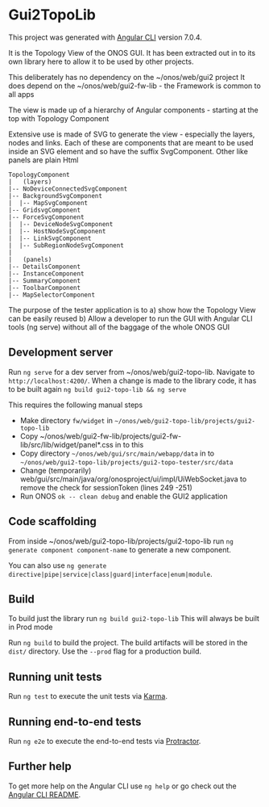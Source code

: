 # Gui2TopoLib

This project was generated with [Angular CLI](https://github.com/angular/angular-cli) version 7.0.4.

It is the Topology View of the ONOS GUI. It has been extracted out in to its own
library here to allow it to be used by other projects.

This deliberately has no dependency on the ~/onos/web/gui2 project
It does depend on the ~/onos/web/gui2-fw-lib - the Framework is common to all apps

The view is made up of a hierarchy of Angular components - starting at the top 
with Topology Component

Extensive use is made of SVG to generate the view - especially the layers, nodes
and links. Each of these are components that are meant to be used inside an SVG
element and so have the suffix SvgComponent. Other like panels are plain Html

```
TopologyComponent
|   (layers)
|-- NoDeviceConnectedSvgComponent
|-- BackgroundSvgComponent
|  |-- MapSvgComponent
|-- GridsvgComponent
|-- ForceSvgComponent
|  |-- DeviceNodeSvgComponent
|  |-- HostNodeSvgComponent
|  |-- LinkSvgComponent
|  |-- SubRegionNodeSvgComponent
|
|   (panels)
|-- DetailsComponent
|-- InstanceComponent
|-- SummaryComponent
|-- ToolbarComponent
|-- MapSelectorComponent
```

The purpose of the tester application is to
a) show how the Topology View can be easily reused
b) Allow a developer to run the GUI with Angular CLI tools (ng serve) without
   all of the baggage of the whole ONOS GUI
        
## Development server

Run `ng serve` for a dev server from ~/onos/web/gui2-topo-lib. Navigate to `http://localhost:4200/`.
When a change is made to the library code, it has to be built again
`ng build gui2-topo-lib && ng serve`

This requires the following manual steps
* Make directory `fw/widget` in `~/onos/web/gui2-topo-lib/projects/gui2-topo-lib`
* Copy  ~/onos/web/gui2-fw-lib/projects/gui2-fw-lib/src/lib/widget/panel*.css in to this
* Copy directory `~/onos/web/gui/src/main/webapp/data` in
    to `~/onos/web/gui2-topo-lib/projects/gui2-topo-tester/src/data`
* Change (temporarily) web/gui/src/main/java/org/onosproject/ui/impl/UiWebSocket.java
to remove the check for sessionToken (lines 249 -251)
* Run ONOS `ok -- clean debug` and enable the GUI2 application

## Code scaffolding
From inside ~/onos/web/gui2-topo-lib/projects/gui2-topo-lib
run `ng generate component component-name` to generate a new component.
 
You can also use `ng generate directive|pipe|service|class|guard|interface|enum|module`.

## Build
To build just the library run `ng build gui2-topo-lib` This will always be built
in Prod mode

Run `ng build` to build the project. The build artifacts will be stored in 
the `dist/` directory. Use the `--prod` flag for a production build.

## Running unit tests

Run `ng test` to execute the unit tests via [Karma](https://karma-runner.github.io).

## Running end-to-end tests

Run `ng e2e` to execute the end-to-end tests via [Protractor](http://www.protractortest.org/).

## Further help

To get more help on the Angular CLI use `ng help` or go check out the [Angular CLI README](https://github.com/angular/angular-cli/blob/master/README.md).
